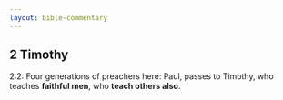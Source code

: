 ```yaml
---
layout: bible-commentary
---
```



## 2 Timothy

2:2: Four generations of preachers here: Paul, passes to Timothy, who teaches **faithful men**, who **teach others also**.
